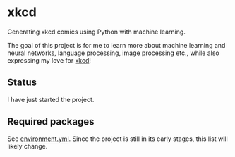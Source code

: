 # xkcd
Generating xkcd comics using Python with machine learning.

The goal of this project is for me to learn more about machine learning and neural networks, language processing, image processing etc., while also expressing my love for [xkcd](https://xkcd.com)!

## Status
I have just started the project.

## Required packages
See [environment.yml](environment.yml). 
Since the project is still in its early stages, this list will likely change. 
